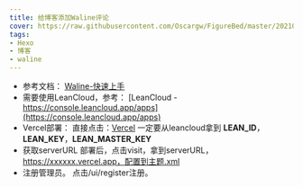 ```yaml
---
title: 给博客添加Waline评论
cover: https://raw.githubusercontent.com/Oscargw/FigureBed/master/20210531134704.png
tags: 
- Hexo
- 博客
- waline
---
```


- 参考文档：
  [Waline-快速上手](https://waline.js.org/get-started.html#vercel-%E9%83%A8%E7%BD%B2)
- 需要使用LeanCloud，参考：
  [LeanCloud - https://console.leancloud.app/apps](https://console.leancloud.app/apps)
- Vercel部署：
  直接点击：[Vercel](https://vercel.com/new/git/external?repository-url=https%3A%2F%2Fgithub.com%2Fwalinejs%2Fwaline%2Ftree%2Fmain%2Fexample)
  一定要从leancloud拿到 **LEAN_ID**，**LEAN_KEY**，**LEAN_MASTER_KEY**
- 获取serverURL
  部署后，点击visit，拿到serverURL， https://xxxxxx.vercel.app，配置到主题.xml
- 注册管理员。
  点击<serverURL>/ui/register注册。

